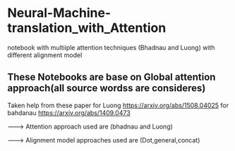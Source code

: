 # Neural-Machine-translation_with_Attention
 notebook with multiiple attention techniques (Bhadnau and Luong) with different alignment model

## These Notebooks are base on Global attention approach(all source wordss are consideres)

Taken help from these paper
for Luong https://arxiv.org/abs/1508.04025
for bahdanau https://arxiv.org/abs/1409.0473



---> Attention approach used are (bhadnau and Luong)

---> Alignment model approaches used are (Dot,general,concat)
